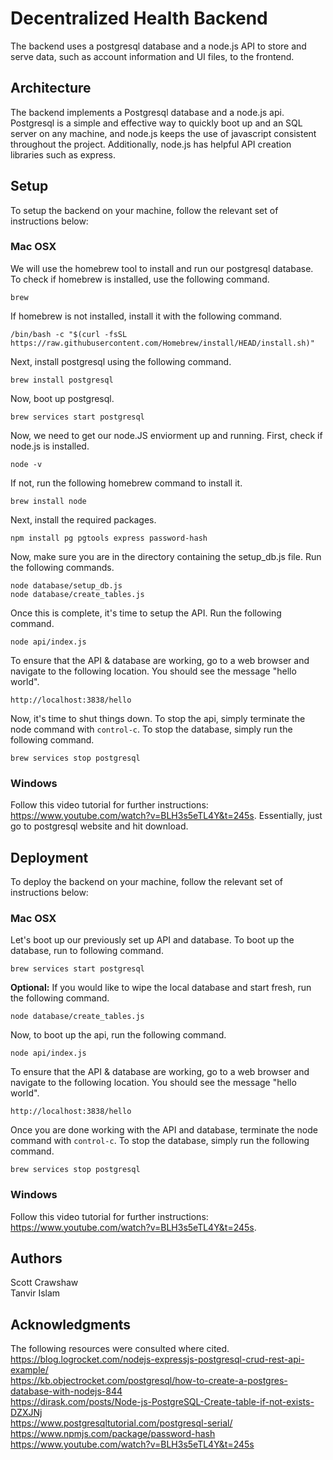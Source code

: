 
# Decentralized Health Backend

The backend uses a postgresql database and a node.js API to store and serve data, such as account information and UI files, to the frontend.

## Architecture

The backend implements a Postgresql database and a node.js api. Postgresql is a simple and effective way to quickly boot up and an SQL server on any machine, and node.js keeps the use of javascript consistent throughout the project. Additionally, node.js has helpful API creation libraries such as express.

## Setup

To setup the backend on your machine, follow the relevant set of instructions below:

### Mac OSX
We will use the homebrew tool to install and run our postgresql database. To check if homebrew is installed, use the following command.

    brew

If homebrew is not installed, install it with the following command.

    /bin/bash -c "$(curl -fsSL https://raw.githubusercontent.com/Homebrew/install/HEAD/install.sh)"

Next, install postgresql using the following command.

    brew install postgresql

Now, boot up postgresql.

    brew services start postgresql

Now, we need to get our node.JS enviorment up and running. First, check if node.js is installed.

    node -v

If not, run the following homebrew command to install it.

    brew install node

Next, install the required packages.

    npm install pg pgtools express password-hash

Now, make sure you are in the directory containing the setup_db.js file. Run the following commands.

    node database/setup_db.js
    node database/create_tables.js

Once this is complete, it's time to setup the API. Run the following command.

    node api/index.js

To ensure that the API & database are working, go to a web browser and navigate to the following location. You should see the message "hello world".

    http://localhost:3838/hello

Now, it's time to shut things down. To stop the api, simply terminate the node command with `control-c`. To stop the database, simply run the following command.

    brew services stop postgresql
    
### Windows
Follow this video tutorial for further instructions:  
https://www.youtube.com/watch?v=BLH3s5eTL4Y&t=245s.
Essentially, just go to postgresql website and hit download.

## Deployment
To deploy the backend on your machine, follow the relevant set of instructions below:

### Mac OSX
Let's boot up our previously set up API and database. To boot up the database, run to following command.

    brew services start postgresql

**Optional:** If you would like to wipe the local database and start fresh, run the following command.

    node database/create_tables.js

Now, to boot up the api, run the following command.

    node api/index.js

To ensure that the API & database are working, go to a web browser and navigate to the following location. You should see the message "hello world".

    http://localhost:3838/hello

Once you are done working with the API and database, terminate the node command with `control-c`. To stop the database, simply run the following command.

    brew services stop postgresql
    
### Windows 
Follow this video tutorial for further instructions:  
https://www.youtube.com/watch?v=BLH3s5eTL4Y&t=245s.

## Authors

Scott Crawshaw  
Tanvir Islam

## Acknowledgments
The following resources were consulted where cited.  
https://blog.logrocket.com/nodejs-expressjs-postgresql-crud-rest-api-example/  
https://kb.objectrocket.com/postgresql/how-to-create-a-postgres-database-with-nodejs-844  
https://dirask.com/posts/Node-js-PostgreSQL-Create-table-if-not-exists-DZXJNj  
https://www.postgresqltutorial.com/postgresql-serial/  
https://www.npmjs.com/package/password-hash
https://www.youtube.com/watch?v=BLH3s5eTL4Y&t=245s
